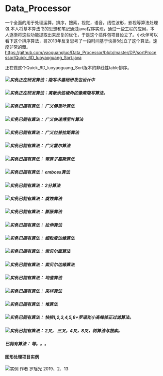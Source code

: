 # Data_Processor
一个全面的用于处理运算，排序，搜索，视觉，语音，线性波形，影视等算法处理包,本人将基本算法书的思想和笔记通过java程序实现，通过一些工程的应用，本人逐渐将这些功能提取出来反复的优化，于是这个插件包项目设立了。小伙伴可以看下这个排序算法，哥2013年反复思考了一段时间基于快排5创立了这个算法，速度非常的飘。
https://github.com/yaoguangluo/Data_Processor/blob/master/DP/sortProcessor/Quick_6D_luoyaoguang_Sort.java

正在做这个Quick_6D_luoyaoguang_Sort版本的非线性table排序。
##### ![实例](http://progressed.io/bar/2)正在研发算法：隐写术基础研发包设计中
##### ![实例](http://progressed.io/bar/20)正在研发算法：离散余弦棱角区像素隐写算法。
##### ![实例](http://progressed.io/bar/100?title=completed)已拥有算法： 广义傅里叶算法
##### ![实例](http://progressed.io/bar/100?title=completed)已拥有算法： 广义快速傅里叶算法
##### ![实例](http://progressed.io/bar/100?title=completed)已拥有算法： 广义拉普拉斯算法
##### ![实例](http://progressed.io/bar/100?title=completed)已拥有算法： 广义霍尔算法
##### ![实例](http://progressed.io/bar/100?title=completed)已拥有算法： 带算子高斯算法
##### ![实例](http://progressed.io/bar/100?title=completed)已拥有算法： emboss算法
##### ![实例](http://progressed.io/bar/100?title=completed)已拥有算法： 2分算法
##### ![实例](http://progressed.io/bar/100?title=completed)已拥有算法： 腐蚀算法
##### ![实例](http://progressed.io/bar/100?title=completed)已拥有算法： 膨胀算法
##### ![实例](http://progressed.io/bar/100?title=completed)已拥有算法： 拉伸算法
##### ![实例](http://progressed.io/bar/100?title=completed)已拥有算法： 细粒度边缘算法
##### ![实例](http://progressed.io/bar/100?title=completed)已拥有算法： 索贝尔面算法
##### ![实例](http://progressed.io/bar/100?title=completed)已拥有算法： 索贝尔边缘算法
##### ![实例](http://progressed.io/bar/100?title=completed)已拥有算法： 均值算法
##### ![实例](http://progressed.io/bar/100?title=completed)已拥有算法： 采样算法
##### ![实例](http://progressed.io/bar/100?title=completed)已拥有算法： 堆算法
##### ![实例](http://progressed.io/bar/100?title=completed)已拥有算法： 快排1,2,3,4,5,6+罗瑶光小高峰修正过滤算法。
##### ![实例](http://progressed.io/bar/100?title=completed)已拥有算法： 2叉， 三叉，4叉，8叉，树算法与搜索。
##### 已拥有算法： 等。。。

#### 图形处理项目实例
![实例](https://github.com/yaoguangluo/Data_Processor/blob/master/2019021301.png)
作者 罗瑶光
2019、2、13

